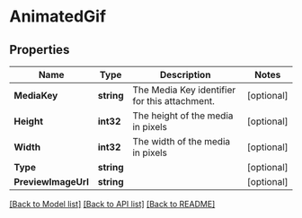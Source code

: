 # AnimatedGif

## Properties

Name | Type | Description | Notes
------------ | ------------- | ------------- | -------------
**MediaKey** | **string** | The Media Key identifier for this attachment. | [optional] 
**Height** | **int32** | The height of the media in pixels | [optional] 
**Width** | **int32** | The width of the media in pixels | [optional] 
**Type** | **string** |  | [optional] 
**PreviewImageUrl** | **string** |  | [optional] 

[[Back to Model list]](../README.md#documentation-for-models) [[Back to API list]](../README.md#documentation-for-api-endpoints) [[Back to README]](../README.md)


